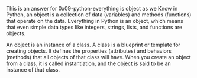 This is an answer for 0x09-python-everything is object as we Know in Python, an object is a collection of data (variables) and methods (functions) that operate on the data. Everything in Python is an object, which means that even simple data types like integers, strings, lists, and functions are objects.

An object is an instance of a class. A class is a blueprint or template for creating objects. It defines the properties (attributes) and behaviors (methods) that all objects of that class will have. When you create an object from a class, it is called instantiation, and the object is said to be an instance of that class.
